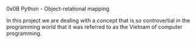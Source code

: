 0x0B Python - Object-relational mapping

In this project we are dealing with a concept that is so controvertial in 
the programming world that it was referred to as the Vietnam of computer programming.
